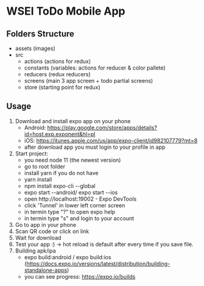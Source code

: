 # **WSEI ToDo Mobile App**

## **Folders Structure**

- assets (images)
- src
  - actions (actions for redux)
  - constants (variables: actions for reducer & color pallete)
  - reducers (redux reducers)
  - screens (main 3 app screen + todo partial screens)
  - store (starting point for redux)

## **Usage**

1. Download and install expo app on your phone
   - Android: https://play.google.com/store/apps/details?id=host.exp.exponent&hl=pl
   - iOS: https://itunes.apple.com/us/app/expo-client/id982107779?mt=8
   - after download app you must login to your profile in app
2. Start project:
   - you need node 11 (the newest version)
   - go to root folder
   - install yarn if you do not have
   - yarn install
   - npm install expo-cli --global
   - expo start --android/ expo start --ios
   - open http://localhost:19002 - Expo DevTools
   - click 'Tunnel' in lower left corner screen
   - in termin type "?" to open expo help
   - in termin type "s" and login to your account
3. Go to app in your phone
4. Scan QR code or click on link
5. Wait for download
6. Test your app :) -> hot reload is default after every time if you save file.
7. Building apk/ipa
   - expo build:android / expo build:ios (https://docs.expo.io/versions/latest/distribution/building-standalone-apps)
   - you can see progress: https://expo.io/builds
